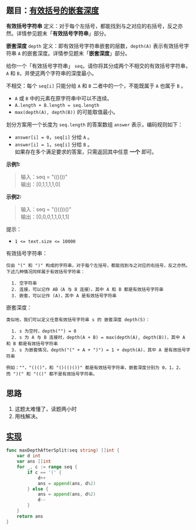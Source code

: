 ## 题目：[有效括号的嵌套深度](https://leetcode-cn.com/problems/maximum-nesting-depth-of-two-valid-parentheses-strings/)


**有效括号字符串** 定义：对于每个左括号，都能找到与之对应的右括号，反之亦然。详情参见题末「**有效括号字符串**」部分。

**嵌套深度** `depth` 定义：即有效括号字符串嵌套的层数，`depth(A)` 表示有效括号字符串 `A` 的嵌套深度。详情参见题末「**嵌套深度**」部分。

 

给你一个「有效括号字符串」 `seq`，请你将其分成两个不相交的有效括号字符串，`A` 和 `B`，并使这两个字符串的深度最小。

不相交：每个 `seq[i]` 只能分给 `A` 和 `B` 二者中的一个，不能既属于 `A` 也属于 `B` 。
* `A` 或 `B` 中的元素在原字符串中可以不连续。
* `A.length + B.length = seq.length`
* `max(depth(A), depth(B))` 的可能取值最小。  

划分方案用一个长度为 `seq.length` 的答案数组 `answer` 表示，编码规则如下：
* `answer[i] = 0`，`seq[i]` 分给 `A` 。
* `answer[i] = 1`，`seq[i]` 分给 `B` 。  
如果存在多个满足要求的答案，只需返回其中任意 **一个** 即可。

**示例1:**
>输入：seq = "(()())"  
>输出：[0,1,1,1,1,0]

**示例2:**
>输入：seq = "()(())()"  
>输出：[0,0,0,1,1,0,1,1]

提示：
* `1 <= text.size <= 10000`

有效括号字符串：
```
仅由 "(" 和 ")" 构成的字符串，对于每个左括号，都能找到与之对应的右括号，反之亦然。
下述几种情况同样属于有效括号字符串：

  1. 空字符串
  2. 连接，可以记作 AB（A 与 B 连接），其中 A 和 B 都是有效括号字符串
  3. 嵌套，可以记作 (A)，其中 A 是有效括号字符串
```

嵌套深度：
```
类似地，我们可以定义任意有效括号字符串 s 的 嵌套深度 depth(S)：

  1. s 为空时，depth("") = 0
  2. s 为 A 与 B 连接时，depth(A + B) = max(depth(A), depth(B))，其中 A 和 B 都是有效括号字符串
  3. s 为嵌套情况，depth("(" + A + ")") = 1 + depth(A)，其中 A 是有效括号字符串

例如：""，"()()"，和 "()(()())" 都是有效括号字符串，嵌套深度分别为 0，1，2，而 ")(" 和 "(()" 都不是有效括号字符串。
```

## 思路
1. 这题太难懂了，读题两小时
2. 用栈解决。

## [实现](https://github.com/mzmuer/leetcode/blob/master/question1111/answer_test.go)
```go
func maxDepthAfterSplit(seq string) []int {
	var d int
	var ans []int
	for _, c := range seq {
		if c == '(' {
			d++
			ans = append(ans, d%2)
		} else {
			ans = append(ans, d%2)
			d--
		}
	}
	return ans
}
```